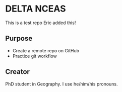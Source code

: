 # DELTA NCEAS

This is a test repo
Eric added this!

## Purpose

- Create a remote repo on GitHub
- Practice git workflow

## Creator

PhD student in Geography. I use he/him/his pronouns.